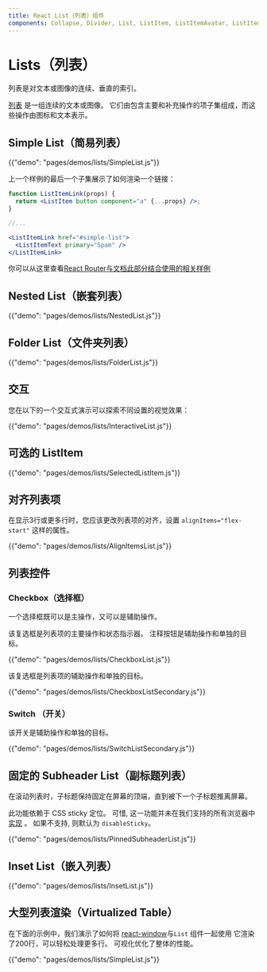 ```yaml
---
title: React List（列表）组件
components: Collapse, Divider, List, ListItem, ListItemAvatar, ListItemIcon, ListItemSecondaryAction, ListItemText, ListSubheader
---
```

# Lists（列表）

<p class="description">列表是对文本或图像的连续、垂直的索引。</p>

[列表](https://material.io/design/components/lists.html) 是一组连续的文本或图像。 它们由包含主要和补充操作的项子集组成，而这些操作由图标和文本表示。

## Simple List（简易列表）

{{"demo": "pages/demos/lists/SimpleList.js"}}

上一个样例的最后一个子集展示了如何渲染一个链接：

```jsx
function ListItemLink(props) {
  return <ListItem button component="a" {...props} />;
}

//...

<ListItemLink href="#simple-list">
  <ListItemText primary="Spam" />
</ListItemLink>
```

你可以从这里查看[React Router与文档此部分结合使用的相关样例](/guides/composition/#react-router)

## Nested List（嵌套列表）

{{"demo": "pages/demos/lists/NestedList.js"}}

## Folder List（文件夹列表）

{{"demo": "pages/demos/lists/FolderList.js"}}

## 交互

您在以下的一个交互式演示可以探索不同设置的视觉效果：

{{"demo": "pages/demos/lists/InteractiveList.js"}}

## 可选的 ListItem

{{"demo": "pages/demos/lists/SelectedListItem.js"}}

## 对齐列表项

在显示3行或更多行时，您应该更改列表项的对齐，设置 `alignItems="flex-start"` 这样的属性。

{{"demo": "pages/demos/lists/AlignItemsList.js"}}

## 列表控件

### Checkbox（选择框）

一个选择框既可以是主操作，又可以是辅助操作。

该复选框是列表项的主要操作和状态指示器。 注释按钮是辅助操作和单独的目标。

{{"demo": "pages/demos/lists/CheckboxList.js"}}

该复选框是列表项的辅助操作和单独的目标。

{{"demo": "pages/demos/lists/CheckboxListSecondary.js"}}

### Switch （开关）

该开关是辅助操作和单独的目标。

{{"demo": "pages/demos/lists/SwitchListSecondary.js"}}

## 固定的 Subheader List（副标题列表）

在滚动列表时，子标题保持固定在屏幕的顶端，直到被下一个子标题推离屏幕。

此功能依赖于 CSS sticky 定位。 可惜, 这一功能并未在我们支持的所有浏览器中 [实现](https://caniuse.com/#search=sticky) 。 如果不支持, 则默认为 `disableSticky`。

{{"demo": "pages/demos/lists/PinnedSubheaderList.js"}}

## Inset List（嵌入列表）

{{"demo": "pages/demos/lists/InsetList.js"}}

## 大型列表渲染（Virtualized Table）

在下面的示例中，我们演示了如何将 [react-window](https://github.com/bvaughn/react-window)与`List` 组件一起使用 它渲染了200行，可以轻松处理更多行。 可视化优化了整体的性能。

{{"demo": "pages/demos/lists/SimpleList.js"}}